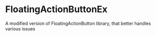# FloatingActionButtonEx
A modified version of FloatingActionButton library, that better handles various issues
